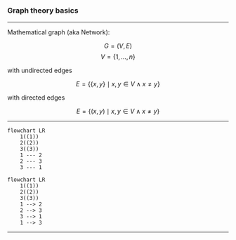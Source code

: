 ### Graph theory basics

---

Mathematical graph (aka Network):

$$ G = (V, E) $$
$$ V = \{1, ..., n\} $$

with undirected edges

$$ E = \{\{x, y\} \mid x,y \in V \land x \not = y \} $$

with directed edges

$$ E = \{(x, y) \mid x,y \in V \land x \not = y \} $$

---

```mermaid
flowchart LR 
	1((1))
	2((2))
	3((3))
	1 --- 2
	2 --- 3
	3 --- 1
```

```mermaid
flowchart LR 
	1((1))
	2((2))
	3((3))
	1 --> 2
	2 --> 3
	3 --> 1
	1 --> 3
```

---